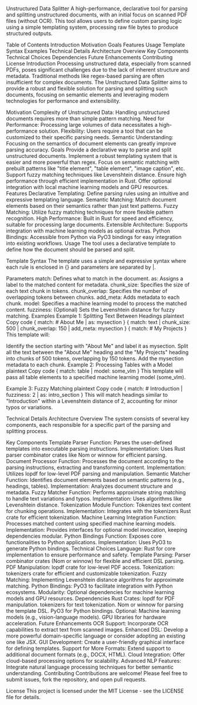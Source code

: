 Unstructured Data Splitter
A high-performance, declarative tool for parsing and splitting unstructured documents, with an initial focus on scanned PDF files (without OCR). This tool allows users to define custom parsing logic using a simple templating system, processing raw file bytes to produce structured outputs.

Table of Contents
Introduction
Motivation
Goals
Features
Usage
Template Syntax
Examples
Technical Details
Architecture Overview
Key Components
Technical Choices
Dependencies
Future Enhancements
Contributing
License
Introduction
Processing unstructured data, especially from scanned PDFs, poses significant challenges due to the lack of inherent structure and metadata. Traditional methods like regex-based parsing are often insufficient for complex documents. The Unstructured Data Splitter aims to provide a robust and flexible solution for parsing and splitting such documents, focusing on semantic elements and leveraging modern technologies for performance and extensibility.

Motivation
Complexity of Unstructured Data: Handling unstructured documents requires more than simple pattern matching.
Need for Performance: Processing large volumes of data necessitates a high-performance solution.
Flexibility: Users require a tool that can be customized to their specific parsing needs.
Semantic Understanding: Focusing on the semantics of document elements can greatly improve parsing accuracy.
Goals
Provide a declarative way to parse and split unstructured documents.
Implement a robust templating system that is easier and more powerful than regex.
Focus on semantic matching with prebuilt patterns like "title element", "table element", "image caption", etc.
Support fuzzy matching techniques like Levenshtein distance.
Ensure high performance through efficient implementation in Rust.
Offer optional integration with local machine learning models and GPU resources.
Features
Declarative Templating: Define parsing rules using an intuitive and expressive templating language.
Semantic Matching: Match document elements based on their semantics rather than just text patterns.
Fuzzy Matching: Utilize fuzzy matching techniques for more flexible pattern recognition.
High Performance: Built in Rust for speed and efficiency, suitable for processing large documents.
Extensible Architecture: Supports integration with machine learning models as optional extras.
Python Bindings: Accessible from Python via PyO3 bindings for easy integration into existing workflows.
Usage
The tool uses a declarative template to define how the document should be parsed and split.

Template Syntax
The template uses a simple and expressive syntax where each rule is enclosed in {} and parameters are separated by |.

Parameters
match: Defines what to match in the document.
as: Assigns a label to the matched content for metadata.
chunk_size: Specifies the size of each text chunk in tokens.
chunk_overlap: Specifies the number of overlapping tokens between chunks.
add_meta: Adds metadata to each chunk.
model: Specifies a machine learning model to process the matched content.
fuzziness: (Optional) Sets the Levenshtein distance for fuzzy matching.
Examples
Example 1: Splitting Text Between Headings
plaintext
Copy code
{ match: # About Me | as: mysection } 
{ match: text | chunk_size: 500 | chunk_overlap: 150 | add_meta: mysection }
{ match: # My Projects }
This template will:

Identify the section starting with "About Me" and label it as mysection.
Split all the text between the "About Me" heading and the "My Projects" heading into chunks of 500 tokens, overlapping by 150 tokens.
Add the mysection metadata to each chunk.
Example 2: Processing Tables with a Model
plaintext
Copy code
{ match: table | model: some_vlm }
This template will pass all table elements to a specified machine learning model (some_vlm).

Example 3: Fuzzy Matching
plaintext
Copy code
{ match: # Introduction | fuzziness: 2 | as: intro_section }
This will match headings similar to "Introduction" within a Levenshtein distance of 2, accounting for minor typos or variations.

Technical Details
Architecture Overview
The system consists of several key components, each responsible for a specific part of the parsing and splitting process.

Key Components
Template Parser
Function: Parses the user-defined templates into executable parsing instructions.
Implementation: Uses Rust parser combinator crates like Nom or winnow for efficient parsing.
Document Processor
Function: Processes the document according to the parsing instructions, extracting and transforming content.
Implementation: Utilizes lopdf for low-level PDF parsing and manipulation.
Semantic Matcher
Function: Identifies document elements based on semantic patterns (e.g., headings, tables).
Implementation: Analyzes document structure and metadata.
Fuzzy Matcher
Function: Performs approximate string matching to handle text variations and typos.
Implementation: Uses algorithms like Levenshtein distance.
Tokenization Module
Function: Tokenizes text content for chunking operations.
Implementation: Integrates with the tokenizers Rust crate for efficient tokenization.
Machine Learning Integration
Function: Processes matched content using specified machine learning models.
Implementation: Provides interfaces for optional model invocation, keeping dependencies modular.
Python Bindings
Function: Exposes core functionalities to Python applications.
Implementation: Uses PyO3 to generate Python bindings.
Technical Choices
Language: Rust for core implementation to ensure performance and safety.
Template Parsing: Parser combinator crates (Nom or winnow) for flexible and efficient DSL parsing.
PDF Manipulation: lopdf crate for low-level PDF access.
Tokenization: tokenizers crate for efficient and customizable tokenization.
Fuzzy Matching: Implementing Levenshtein distance algorithms for approximate matching.
Python Bindings: PyO3 to facilitate integration with Python ecosystems.
Modularity: Optional dependencies for machine learning models and GPU resources.
Dependencies
Rust Crates:
lopdf for PDF manipulation.
tokenizers for text tokenization.
Nom or winnow for parsing the template DSL.
PyO3 for Python bindings.
Optional:
Machine learning models (e.g., vision-language models).
GPU libraries for hardware acceleration.
Future Enhancements
OCR Support: Incorporate OCR capabilities to extract text from scanned images.
Enhanced DSL: Develop a more powerful domain-specific language or consider adopting an existing one like JSX.
GUI Development: Create a user-friendly graphical interface for defining templates.
Support for More Formats: Extend support to additional document formats (e.g., DOCX, HTML).
Cloud Integration: Offer cloud-based processing options for scalability.
Advanced NLP Features: Integrate natural language processing techniques for better semantic understanding.
Contributing
Contributions are welcome! Please feel free to submit issues, fork the repository, and open pull requests.

License
This project is licensed under the MIT License - see the LICENSE file for details.

